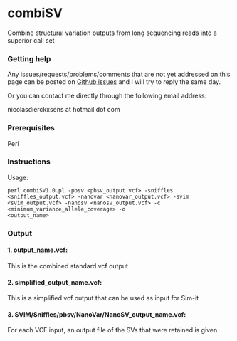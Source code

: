 # combiSV

Combine structural variation outputs from long sequencing reads into a superior call set

### Getting help

Any issues/requests/problems/comments that are not yet addressed on this page can be posted on [Github issues](https://github.com/ndierckx/Sim-it/issues) and I will try to reply the same day.

Or you can contact me directly through the following email address:

nicolasdierckxsens at hotmail dot com 

### Prerequisites

Perl<br> 

### Instructions

Usage:

<code>perl combiSV1.0.pl -pbsv <pbsv_output.vcf> -sniffles <sniffles_output.vcf> -nanovar <nanovar_output.vcf> -svim <svim_output.vcf> -nanosv <nanosv_output.vcf> -c <minimum_variance_allele_coverage> -o <output_name></code>
 

### Output

#### 1. output_name.vcf: 
This is the combined standard vcf output 

#### 2. simplified_output_name.vcf: 
This is a simplified vcf output that can be used as input for Sim-it

#### 3. SVIM/Sniffles/pbsv/NanoVar/NanoSV_output_name.vcf: 
For each VCF input, an output file of the SVs that were retained is given.
